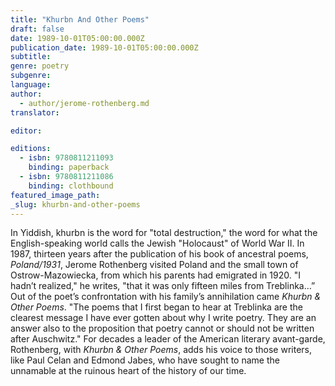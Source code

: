 ```yaml
---
title: "Khurbn And Other Poems"
draft: false
date: 1989-10-01T05:00:00.000Z
publication_date: 1989-10-01T05:00:00.000Z
subtitle:
genre: poetry
subgenre:
language:
author:
  - author/jerome-rothenberg.md
translator:

editor:

editions:
  - isbn: 9780811211093
    binding: paperback
  - isbn: 9780811211086
    binding: clothbound
featured_image_path:
_slug: khurbn-and-other-poems
---
```


In Yiddish, khurbn is the word for "total destruction," the word for what the English-speaking world calls the Jewish "Holocaust" of World War II. In 1987, thirteen years after the publication of his book of ancestral poems, _Poland/1931_, Jerome Rothenberg visited Poland and the small town of Ostrow-Mazowiecka, from which his parents had emigrated in 1920. "I hadn’t realized," he writes, "that it was only fifteen miles from Treblinka…” Out of the poet’s confrontation with his family’s annihilation came _Khurbn & Other Poems_. "The poems that I first began to hear at Treblinka are the clearest message I have ever gotten about why I write poetry. They are an answer also to the proposition that poetry cannot or should not be written after Auschwitz." For decades a leader of the American literary avant-garde, Rothenberg, with _Khurbn & Other Poems_, adds his voice to those writers, like Paul Celan and Edmond Jabes, who have sought to name the unnamable at the ruinous heart of the history of our time.

